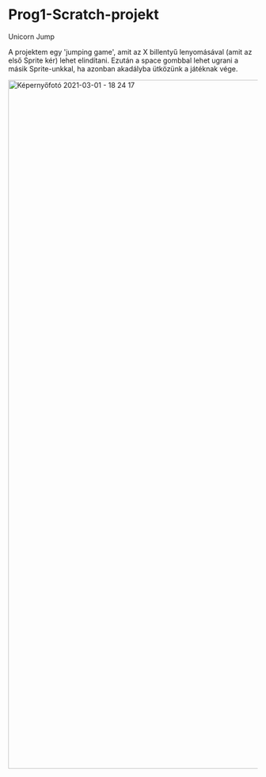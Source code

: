 # Prog1-Scratch-projekt

Unicorn Jump

A projektem egy 'jumping game', amit az X billentyű lenyomásával (amit az első Sprite kér) lehet elindítani.
Ezután a space gombbal lehet ugrani a másik Sprite-unkkal, ha azonban akadályba ütközünk a játéknak vége.

<img width="1390" alt="Képernyőfotó 2021-03-01 - 18 24 17" src="https://user-images.githubusercontent.com/16276310/109538130-03250780-7ac0-11eb-8430-553500dc4024.png">
